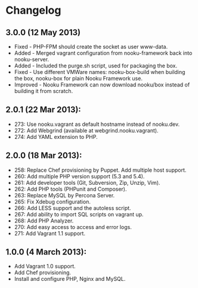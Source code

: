 # Changelog

## 3.0.0 (12 May 2013)

- Fixed - PHP-FPM should create the socket as user www-data.
- Added - Merged vagrant configuration from nooku-framework back into nooku-server.
- Added - Included the purge.sh script, used for packaging the box.
- Fixed - Use different VMWare names: nooku-box-build when building the box, nooku-box for plain Nooku Framework use.
- Improved - Nooku Framework can now download nooku/box instead of building it from scratch.

## 2.0.1 (22 Mar 2013):
- 273: Use nooku.vagrant as default hostname instead of nooku.dev.
- 272: Add Webgrind (available at webgrind.nooku.vagrant).
- 274: Add YAML extension to PHP.

## 2.0.0 (18 Mar 2013):

- 258: Replace Chef provisioning by Puppet. Add multiple host support.
- 260: Add multiple PHP version support (5.3 and 5.4).
- 261: Add developer tools (Git, Subversion, Zip, Unzip, Vim).
- 262: Add PHP tools (PHPunit and Composer).
- 263: Replace MySQL by Percona Server.
- 265: Fix Xdebug configuration.
- 266: Add LESS support and the autoless script.
- 267: Add ability to import SQL scripts on vagrant up.
- 268: Add PHP Analyzer.
- 270: Add easy access to access and error logs.
- 271: Add Vagrant 1.1 support.

## 1.0.0 (4 March 2013):

- Add Vagrant 1.0 support.
- Add Chef provisioning.
- Install and configure PHP, Nginx and MySQL.